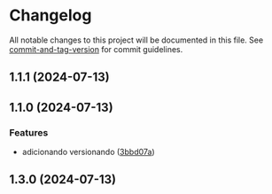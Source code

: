# Changelog

All notable changes to this project will be documented in this file. See [commit-and-tag-version](https://github.com/absolute-version/commit-and-tag-version) for commit guidelines.

## 1.1.1 (2024-07-13)

## 1.1.0 (2024-07-13)


### Features

* adicionando versionando ([3bbd07a](https://github.com/toolbox-playground/terraform-exemplo-basico-gcp/commit/3bbd07a833b62c9bf711ed9b4e5927d1db0c28b4))

## 1.3.0 (2024-07-13)
